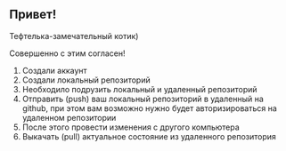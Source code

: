 ## Привет!

Тефтелька-замечательный котик)

Совершенно с этим согласен!

1. Создали аккаунт
2. Создали локальный репозиторий
3. Необходило подрузить локальный и удаленный репозиторий
4. Отправить (push) ваш локальный репозиторий в удаленный на github, при этом вам возможно нужно будет авторизироваться на удаленном репозитории
5. После этого провести изменения с другого компьютера
6. Выкачать (pull) актуальное состояние из удаленного репозитория
